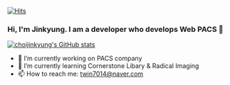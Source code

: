 [![Hits](https://hits.seeyoufarm.com/api/count/incr/badge.svg?url=https%3A%2F%2Fgithub.com%2Fchoijinkyung&count_bg=%2379C83D&title_bg=%23555555&icon=iconify.svg&icon_color=%23E7E7E7&title=hits&edge_flat=false)](https://hits.seeyoufarm.com)

### Hi, I'm Jinkyung. I am a developer who develops Web PACS 👋

[![choijinkyung's GitHub stats](https://github-readme-stats.vercel.app/api?username=choijinkyung)](https://github.com/choijinkyung/github-readme-stats)


- 🔭 I’m currently working on PACS company
- 🌱 I’m currently learning Cornerstone Libary & Radical Imaging
- 📫 How to reach me: twin7014@naver.com 


